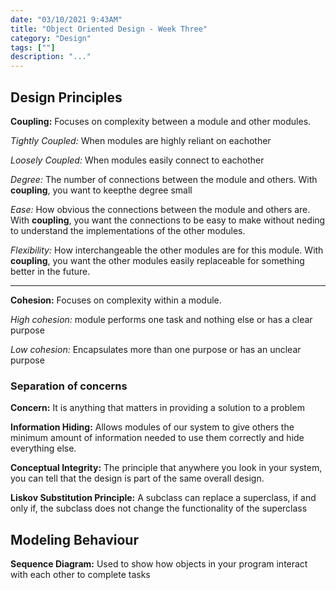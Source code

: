 ```yaml
---
date: "03/10/2021 9:43AM"
title: "Object Oriented Design - Week Three"
category: "Design"
tags: [""]
description: "..."
---
```


## Design Principles

**Coupling:** Focuses on complexity between a module and other modules.
<br>

_Tightly Coupled:_ When modules are highly reliant on eachother
<br>

_Loosely Coupled:_ When modules easily connect to eachother
<br>

_Degree:_ The number of connections between the module and others. With **coupling**, you want to keepthe degree small
<br>

_Ease:_ How obvious the connections between the module and others are. With **coupling**, you want the connections to be easy to make without neding to understand the implementations of the other modules.
<br>

_Flexibility:_ How interchangeable the other modules are for this module. With **coupling**, you want the other modules easily replaceable for something better in the future.
<br>

---

**Cohesion:** Focuses on complexity within a module.
<br>

_High cohesion:_ module performs one task and nothing else or has a clear purpose
<br>

_Low cohesion:_ Encapsulates more than one purpose or has an unclear purpose
<br>

### **Separation of concerns**

**Concern:** It is anything that matters in providing a solution to a problem
<br>

**Information Hiding:** Allows modules of our system to give others the minimum amount of information needed to use them correctly and hide everything else.
<br>

**Conceptual Integrity:** The principle that anywhere you look in your system, you can tell that the design is part of the same overall design.
<br>

**Liskov Substitution Principle:** A subclass can replace a superclass, if and only if, the subclass does not change the functionality of the superclass

## Modeling Behaviour

**Sequence Diagram:** Used to show how objects in your program interact with each other to complete tasks
<br>
